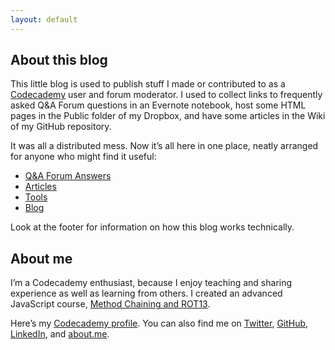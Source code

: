 ```yaml
---
layout: default
---
```


## About this blog
This little blog is used to publish stuff I made or contributed to as a [Codecademy][cc] user and forum moderator. I used to collect links to frequently asked Q&A Forum questions in an Evernote notebook, host some HTML pages in the Public folder of my Dropbox, and have some articles in the Wiki of my GitHub repository.

It was all a distributed mess. Now it’s all here in one place, neatly arranged for anyone who might find it useful:

- [Q&A Forum Answers](qa.html)
- [Articles](articles/index.html)
- [Tools](code.html)
- [Blog](blog/archives)

Look at the footer for information on how this blog works technically.

## About me
I’m a Codecademy enthusiast, because I enjoy teaching and sharing experience as well as learning from others.
I created an advanced JavaScript course, [Method Chaining and ROT13](http://www.codecademy.com/courses/javascript-lesson-n1woS).

Here’s my [Codecademy profile][ccp]. You can also find me on [Twitter](http://twitter.com/fanaugen), [GitHub](https://www.github.com/fanaugen), [LinkedIn](http://linkedin.com/in/alexjahraus/), and [about.me](http://about.me/alex.jahraus).


[cc]: http://www.codecademy.com
[ccp]: http://www.codecademy.com/fanaugen